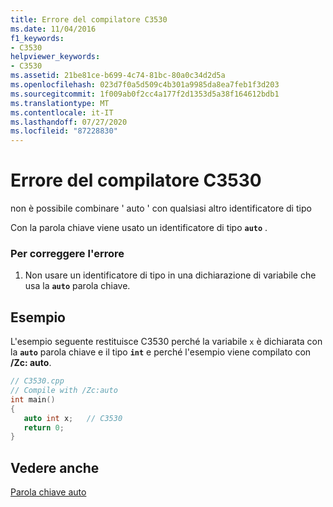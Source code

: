 ```yaml
---
title: Errore del compilatore C3530
ms.date: 11/04/2016
f1_keywords:
- C3530
helpviewer_keywords:
- C3530
ms.assetid: 21be81ce-b699-4c74-81bc-80a0c34d2d5a
ms.openlocfilehash: 023d7f0a5d509c4b301a9985da8ea7feb1f3d203
ms.sourcegitcommit: 1f009ab0f2cc4a177f2d1353d5a38f164612bdb1
ms.translationtype: MT
ms.contentlocale: it-IT
ms.lasthandoff: 07/27/2020
ms.locfileid: "87228830"
---
```

# <a name="compiler-error-c3530"></a>Errore del compilatore C3530

non è possibile combinare ' auto ' con qualsiasi altro identificatore di tipo

Con la parola chiave viene usato un identificatore di tipo **`auto`** .

### <a name="to-correct-this-error"></a>Per correggere l'errore

1. Non usare un identificatore di tipo in una dichiarazione di variabile che usa la **`auto`** parola chiave.

## <a name="example"></a>Esempio

L'esempio seguente restituisce C3530 perché la variabile `x` è dichiarata con la **`auto`** parola chiave e il tipo **`int`** e perché l'esempio viene compilato con **/Zc: auto**.

```cpp
// C3530.cpp
// Compile with /Zc:auto
int main()
{
   auto int x;   // C3530
   return 0;
}
```

## <a name="see-also"></a>Vedere anche

[Parola chiave auto](../../cpp/auto-keyword.md)
